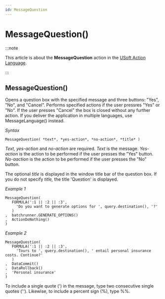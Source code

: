 ```yaml
---
id: MessageQuestion
---
```


# MessageQuestion()




:::note

This article is about the **MessageQuestion** action in the [USoft Action Language](/Task_flow/Action_Language_reference/USoft_Action_Language.md).

:::

## **MessageQuestion()**

Opens a question box with the specified message and three buttons: "Yes", "No", and "Cancel". Performs specified actions if the user pressres "Yes" or "No". If the user presses "Cancel" the box is closed without any further action. If you deliver the application in multiple languages, use MessageLanguage() instead.

*Syntax*

```
MessageQuestion( *text*, *yes-action*, *no-action*, *title* )
```

*Text, yes-action* and *no-action* are required. *Text* is the message. *Yes-action* is the action to be performed if the user presses the "Yes" button. *No-aaction* is the action to be performed if the user presses the "No" button.

The optional *title* is displayed in the window title bar of the question box. If you do not specify *title,* the title 'Question' is displayed.

*Example 1*

```
MessageQuestion(
   FORMULA(':1 || :2 || :3',
     'Do you want to generate options for ', query.destination(), '?'
   )
,  batchrunner.GENERATE_OPTIONS()
,  ActionDoNothing()
)
```

*Example 2*

```
MessageQuestion(
   FORMULA(':1 || :2 || :3',
     'Tours to ', query.destination(), ' entail personal insurance costs. Continue?'
   )
,  DataCommit()
,  DataRollback()
,  'Personal insurance'
)
```

To include a single quote (') in the message, type two consecutive single quotes (''). Likewise, to include a percent sign (%), type %%.